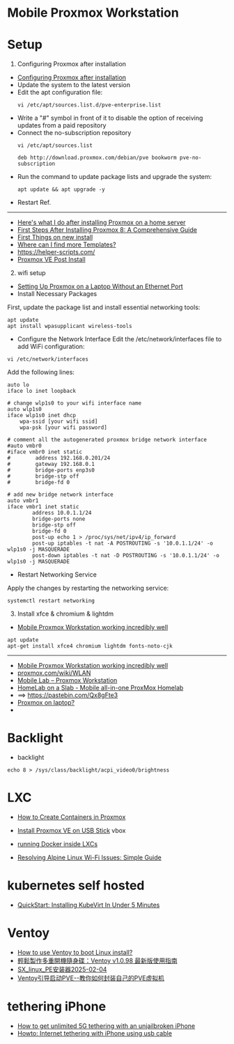 # Mobile Proxmox Workstation

# Setup

1. Configuring Proxmox after installation
- [Configuring Proxmox after installation](https://introserv.com/tutorials/configuring-proxmox-after-installation/)
- Update the system to the latest version
- Edit the apt configuration file:
  ```
  vi /etc/apt/sources.list.d/pve-enterprise.list
  ```
- Write a "#" symbol in front of it to disable the option of receiving updates from a paid repository
- Connect the no-subscription repository
  ```
  vi /etc/apt/sources.list
  ```
  ```
  deb http://download.proxmox.com/debian/pve bookworm pve-no-subscription
  ```
- Run the command to update package lists and upgrade the system:
  ```
  apt update && apt upgrade -y
  ```
- Restart
Ref.
---
- [Here's what I do after installing Proxmox on a home server](https://www.xda-developers.com/changes-i-always-make-to-proxmox-in-my-home-lab/)
- [First Steps After Installing Proxmox 8: A Comprehensive Guide](https://theramblingtech.com/setup-proxmox8/)
- [First Things on new install](https://www.reddit.com/r/Proxmox/comments/1f01tfg/first_things_on_new_install/)
- [Where can I find more Templates?](https://www.reddit.com/r/Proxmox/comments/16pfiw8/where_can_i_find_more_templates/)
- https://helper-scripts.com/
- [Proxmox VE Post Install](https://community-scripts.github.io/ProxmoxVE/scripts?id=post-pve-install)

2. wifi setup
- [Setting Up Proxmox on a Laptop Without an Ethernet Port](https://dev.to/varungujarathi9/setting-up-proxmox-on-a-laptop-without-an-ethernet-port-28n8)
- Install Necessary Packages

First, update the package list and install essential networking tools:
```
apt update
apt install wpasupplicant wireless-tools
```
- Configure the Network Interface
Edit the /etc/network/interfaces file to add WiFi configuration:
```
vi /etc/network/interfaces
```
Add the following lines:
```
auto lo
iface lo inet loopback

# change wlp1s0 to your wifi interface name
auto wlp1s0
iface wlp1s0 inet dhcp
    wpa-ssid [your wifi ssid]
    wpa-psk [your wifi password]

# comment all the autogenerated proxmox bridge network interface
#auto vmbr0
#iface vmbr0 inet static
#        address 192.168.0.201/24
#        gateway 192.168.0.1
#        bridge-ports enp3s0
#        bridge-stp off
#        bridge-fd 0

# add new bridge network interface
auto vmbr1
iface vmbr1 inet static
        address 10.0.1.1/24
        bridge-ports none
        bridge-stp off
        bridge-fd 0
        post-up echo 1 > /proc/sys/net/ipv4/ip_forward
        post-up iptables -t nat -A POSTROUTING -s '10.0.1.1/24' -o wlp1s0 -j MASQUERADE
        post-down iptables -t nat -D POSTROUTING -s '10.0.1.1/24' -o wlp1s0 -j MASQUERADE
```
- Restart Networking Service

Apply the changes by restarting the networking service:
```
systemctl restart networking
```

3. Install xfce & chromium & lightdm
- [Mobile Proxmox Workstation working incredibly well](https://www.reddit.com/r/Proxmox/comments/okelu9/mobile_proxmox_workstation_working_incredibly_well/)
```
apt update
apt-get install xfce4 chromium lightdm fonts-noto-cjk
```


---
- [Mobile Proxmox Workstation working incredibly well](https://www.reddit.com/r/Proxmox/comments/okelu9/mobile_proxmox_workstation_working_incredibly_well/)
- [proxmox.com/wiki/WLAN](https://pve.proxmox.com/wiki/WLAN)
- [Mobile Lab – Proxmox Workstation](https://soogs.xyz/2025/06/14/mobile-lab-proxmox-workstation/)
- [HomeLab on a Slab - Mobile all-in-one ProxMox Homelab](https://www.youtube.com/watch?v=RD7hV0A2NOc&ab_channel=H2DC-HowtodoComputers)
- ==> https://pastebin.com/Qx8gFte3
- [Proxmox on laptop?](https://www.reddit.com/r/Proxmox/comments/1azloiw/proxmox_on_laptop/)
- 


# Backlight
- backlight
```
echo 8 > /sys/class/backlight/acpi_video0/brightness
```

# LXC
- [How to Create Containers in Proxmox](https://www.tecmint.com/proxmox-create-container/)



- [Install Proxmox VE on USB Stick](https://c-nergy.be/blog/?p=1159) vbox
- [running Docker inside LXCs](https://www.xda-developers.com/heres-how-i-run-docker-in-an-lxc-on-proxmox/)
- [Resolving Alpine Linux Wi-Fi Issues: Simple Guide](https://krython.com/post/resolving-alpine-linux-wi-fi-issues/)

# kubernetes self hosted
- [QuickStart: Installing KubeVirt In Under 5 Minutes](https://dev.to/thenjdevopsguy/quickstart-installing-kubevirt-in-under-5-minutes-226h)

# Ventoy
- [How to use Ventoy to boot Linux install?](https://www.ventoy.net/en/plugin_grubmenu.html)
- [輕鬆製作多重開機隨身碟：Ventoy v1.0.98 最新版使用指南](https://izaka.tw/ventoy-bootable-usb-solution-user-guide/)
- [SX_linux_PE安装器2025-02-04](https://www.cnblogs.com/liuzhaoyzz/p/18667751)
- [Ventoy引导启动PVE--教你如何封装自己的PVE虚拟机](https://yangwenqing.com/archives/2065/)



# tethering iPhone
- [How to get unlimited 5G tethering with an unjailbroken iPhone](https://dogparty.medium.com/how-to-get-unlimited-5g-tethering-with-an-unjailbroken-iphone-ceff3a1f3642)
- [Howto: Internet tethering with iPhone using usb cable](https://forum.tinycorelinux.net/index.php/topic,21713.0.html)

